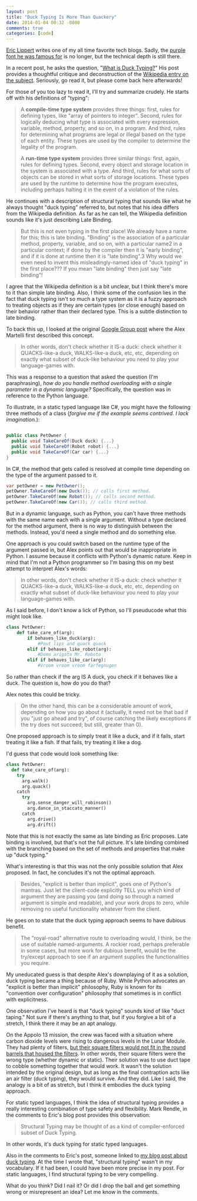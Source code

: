 ```yaml
---
layout: post
title: "Duck Typing Is More Than Quackery"
date: 2014-01-04 00:32 -0800
comments: true
categories: [code]
---
```


[Eric Lippert](http://ericlippert.com/) writes one of my all time favorite tech blogs. Sadly, the [purple font he was famous for](http://www.codinghorror.com/blog/2006/12/eric-lipperts-purple-crayon.html) is no longer, but the technical depth is still there.

In a recent post, he asks the question, "[What is Duck Typing?](http://ericlippert.com/2014/01/02/what-is-duck-typing/)" His post provides a thoughtful critique and deconstruction of the [Wikipedia entry on the subject](http://en.wikipedia.org/wiki/Duck_typing). Seriously, go read it, but please come back here afterwards!

For those of you too lazy to read it, I'll try and summarize crudely. He starts off with his definitions of "typing":

> A __compile-time type system__ provides three things: first, rules for defining types, like "array of pointers to integer". Second, rules for logically deducing what type is associated with every expression, variable, method, property, and so on, in a program. And third, rules for determining what programs are legal or illegal based on the type of each entity. These types are used by the compiler to determine the legality of the program.
>
> A __run-time type system__ provides three similar things: first, again, rules for defining types. Second, every object and storage location in the system is associated with a type. And third, rules for what sorts of objects can be stored in what sorts of storage locations. These types are used by the runtime to determine how the program executes, including perhaps halting it in the event of a violation of the rules.

He continues with a description of structural typing that sounds like what he always thought "duck typing" referred to, but notes that his idea differs from the Wikipedia definition. As far as he can tell, the Wikipedia definition sounds like it's just describing Late Binding.

> But this is not even typing in the first place! We already have a name for this; this is late binding. "Binding" is the association of a particular method, property, variable, and so on, with a particular name2 in a particular context; if done by the compiler then it is "early binding", and if it is done at runtime then it is "late binding".3 Why would we even need to invent this misleadingly-named idea of "duck typing" in the first place??? If you mean "late binding" then just say "late binding"!

I agree that the Wikipedia definition is a bit unclear, but I think there's more to it than simple late binding. Also, I think some of the confusion lies in the fact that duck typing isn't so much a type system as it is a fuzzy approach to treating objects as if they are certain types (or close enough) based on their behavior rather than their declared type. This is a subtle distinction to late binding.

To back this up, I looked at the original [Google Group post](https://groups.google.com/forum/?hl=en#!msg/comp.lang.python/CCs2oJdyuzc/NYjla5HKMOIJ) where the Alex Martelli first described this concept.

> In other words, don't check whether it IS-a duck: check whether it QUACKS-like-a duck, WALKS-like-a duck, etc, etc, depending on exactly what subset of duck-like behaviour you need to play your language-games with. 

This was a response to a question that asked the question (I'm paraphrasing), _how do you handle method overloading with a single parameter in a dynamic language?_ Specifically, the question was in reference to the Python language.

To illustrate, in a static typed language like C#, you might have the following three methods of a class (_forgive me if the example seems contrived. I lack imagination._):

```csharp

public class PetOwner {
  public void TakeCareOf(Duck duck) {...}
  public void TakeCareOf(Robot robot) {...}
  public void TakeCareOf(Car car) {...}
}
```

In C#, the method that gets called is resolved at compile time depending on the type of the argument passed to it.

```csharp
var petOwner = new PetOwner();
petOwner.TakeCareOf(new Duck()); // calls first method.
petOwner.TakeCareOf(new Robot()); // calls second method.
petOwner.TakeCareOf(new Car()); // calls third method.
```

But in a dynamic language, such as Python, you can't have three methods with the same name each with a single argument. Without a type declared for the method argument, there is no way to distinguish between the methods. Instead, you'd need a single method and do something else.

One approach is you could switch based on the runtime type of the argument passed in, but Alex points out that would be inappropriate in Python. I assume because it conflicts with Python's dynamic nature. Keep in mind that I'm not a Python programmer so I'm basing this on my best attempt to interpret Alex's words:

> In other words, don't check whether it IS-a duck: check whether it QUACKS-like-a duck, WALKS-like-a duck, etc, etc, depending on exactly what subset of duck-like behaviour you need to play your language-games with.

As I said before, I don't know a lick of Python, so I'll pseuducode what this might look like.

```python
class PetOwner:
    def take_care_of(arg):
        if behaves_like_duck(arg):
            #Pout lips and quack quack
        elif if behaves_like_robot(arg):
            #Domo arigato Mr. Roboto
        elif if behaves_like_car(arg):
            #Vroom vroom vroom farfegnugen
``` 

So rather than check if the arg IS A duck, you check if it behaves like a duck. The question is, how do you do that?

Alex notes this could be tricky.

> On the other hand, this can be a considerable amount of work, depending on how you go about it (actually, it need not be that bad if you "just go ahead and try", of course catching the likely exceptions if the try does not succeed; but still, greater than 0).

One proposed approach is to simply treat it like a duck, and if it fails, start treating it like a fish. If that fails, try treating it like a dog.

I'd guess that code would look something like:

```python
class PetOwner:
  def take_care_of(arg):
    try
      arg.walk()
      arg.quack()
    catch
      try
        arg.sense_danger_will_robinson()
        arg.dance_in_staccato_manner()
      catch
        arg.drive()
        arg.drift()
``` 

Note that this is not exactly the same as late binding as Eric proposes. Late binding is involved, but that's not the full picture. It's late binding combined with the branching based on the set of methods and properties that make up "duck typing."

What's interesting is that this was not the only possible solution that Alex proposed. In fact, he concludes it's not the optimal approach.

> Besides, "explicit is better than implicit", goes one of Python's mantras.  Just let the client-code explicitly TELL you which kind of argument they are passing you (and doing so through a named argument is simple and readable), and your work drops to zero, while removing no useful functionality whatever from the client.

He goes on to state that the duck typing approach seems to have dubious benefit.

> The "royal-road" alternative route to overloading would, I think, be the use of suitable named-arguments.  A rockier road, perhaps preferable in some cases, but more work for dubious benefit, would be the try/except approach to see if an argument supplies the functionalities you require.

My uneducated guess is that despite Alex's downplaying of it as a solution, duck typing became a thing because of Ruby. While Python advocates an "explicit is better than implicit" philosophy, Ruby is known for its "convention over configuration" philosophy that sometimes is in conflict with explicitness.

One observation I've heard is that "duck typing" sounds kind of like "duct taping." Not sure if there's anything to that, but if you forgive a bit of a stretch, I think there it may be an apt analogy.

On the Appolo 13 mission, the crew was faced with a situation where carbon dioxide levels were rising to dangerous levels in the Lunar Module. They had plenty of filters, [but their square filters would not fit in the round  barrels that housed the filters](http://www.universetoday.com/63673/13-things-that-saved-apollo-13-part-10-duct-tape/). In other words, their square filters were the wrong type (whether dynamic or static). Their solution was to use duct tape to cobble something together that would work. It wasn't the solution intended by the original design, but as long as the final contraption acts like an air filter (duck typing), they would survive. And they did. Like I said, the analogy is a bit of as stretch, but I think it embodies the duck typing approach.

For static typed languages, I think the idea of structural typing provides a really interesting combination of type safety and flexibility. Mark Rendle, in the comments to Eric's blog post provides this observation:

> Structural Typing may be thought of as a kind of compiler-enforced subset of Duck Typing.

In other words, it's duck typing for static typed languages.

Also in the comments to Eric's post, someone linked to [my blog post about duck typing](http://haacked.com/archive/2007/08/19/why-duck-typing-matters-to-c-developers.aspx/). At the time I wrote that, "structural typing" wasn't in my vocabulary. If it had been, I could have been more precise in my post. For static languages, I find structural typing to be very compelling.



What do you think? Did I nail it? Or did I drop the ball and get something wrong or misrepresent an idea? Let me know in the comments.
